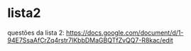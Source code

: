 # lista2
questões da lista 2: https://docs.google.com/document/d/1-94E7SsaAfCrZq4rstr7lKbbDMaGBQTfZvQQ7-R8kac/edit
